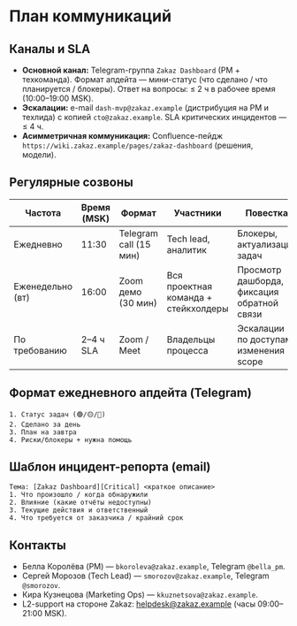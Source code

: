 # План коммуникаций

## Каналы и SLA
- **Основной канал:** Telegram-группа `Zakaz Dashboard` (PM + техкоманда). Формат апдейта — мини-статус (что сделано / что планируется / блокеры). Ответ на вопросы: ≤ 2 ч в рабочее время (10:00–19:00 MSK).
- **Эскалации:** e-mail `dash-mvp@zakaz.example` (дистрибуция на PM и техлида) с копией `cto@zakaz.example`. SLA критических инцидентов — ≤ 4 ч.
- **Асимметричная коммуникация:** Confluence-пейдж `https://wiki.zakaz.example/pages/zakaz-dashboard` (решения, модели).

## Регулярные созвоны
| Частота | Время (MSK) | Формат | Участники | Повестка |
|---------|-------------|--------|-----------|----------|
| Ежедневно | 11:30 | Telegram call (15 мин) | Tech lead, аналитик | Блокеры, актуализация задач |
| Еженедельно (вт) | 16:00 | Zoom демо (30 мин) | Вся проектная команда + стейкхолдеры | Просмотр дашборда, фиксация обратной связи |
| По требованию | 2–4 ч SLA | Zoom / Meet | Владельцы процесса | Эскалации по доступам, изменения scope |

## Формат ежедневного апдейта (Telegram)
```
1. Статус задач (🟢/🟡/🔴)
2. Сделано за день
3. План на завтра
4. Риски/блокеры + нужна помощь
```

## Шаблон инцидент-репорта (email)
```
Тема: [Zakaz Dashboard][Critical] <краткое описание>
1. Что произошло / когда обнаружили
2. Влияние (какие отчёты недоступны)
3. Текущие действия и ответственный
4. Что требуется от заказчика / крайний срок
```

## Контакты
- Белла Королёва (PM) — `bkoroleva@zakaz.example`, Telegram `@bella_pm`.
- Сергей Морозов (Tech Lead) — `smorozov@zakaz.example`, Telegram `@smorozov`.
- Кира Кузнецова (Marketing Ops) — `kkuznetsova@zakaz.example`.
- L2-support на стороне Zakaz: helpdesk@zakaz.example (часы 09:00–21:00 MSK).
